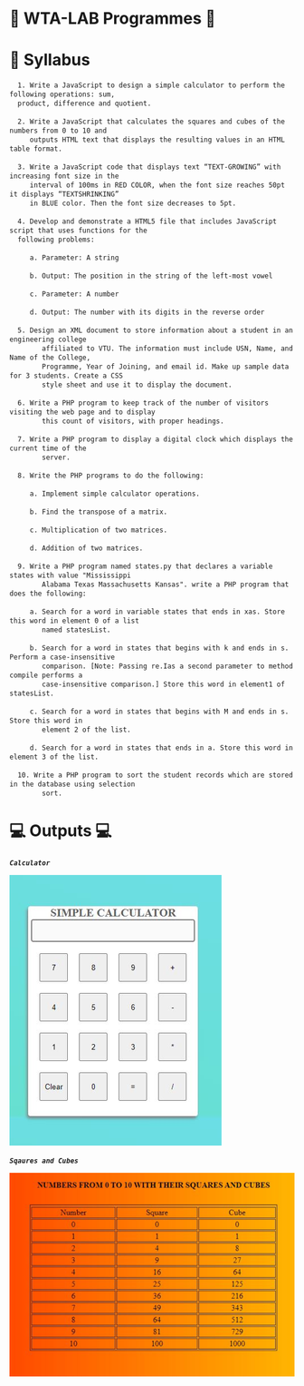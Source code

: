 # :brain: WTA-LAB Programmes :brain:



# :speech_balloon: Syllabus 
      1. Write a JavaScript to design a simple calculator to perform the following operations: sum,
      product, difference and quotient.

      2. Write a JavaScript that calculates the squares and cubes of the numbers from 0 to 10 and
         outputs HTML text that displays the resulting values in an HTML table format.

      3. Write a JavaScript code that displays text “TEXT-GROWING” with increasing font size in the
         interval of 100ms in RED COLOR, when the font size reaches 50pt it displays “TEXTSHRINKING”
         in BLUE color. Then the font size decreases to 5pt.

      4. Develop and demonstrate a HTML5 file that includes JavaScript script that uses functions for the
      following problems:
         
         a. Parameter: A string
         
         b. Output: The position in the string of the left-most vowel
         
         c. Parameter: A number
         
         d. Output: The number with its digits in the reverse order

      5. Design an XML document to store information about a student in an engineering college
            affiliated to VTU. The information must include USN, Name, and Name of the College,
            Programme, Year of Joining, and email id. Make up sample data for 3 students. Create a CSS
            style sheet and use it to display the document.

      6. Write a PHP program to keep track of the number of visitors visiting the web page and to display
            this count of visitors, with proper headings.

      7. Write a PHP program to display a digital clock which displays the current time of the
            server.

      8. Write the PHP programs to do the following:
         
         a. Implement simple calculator operations.
         
         b. Find the transpose of a matrix.
         
         c. Multiplication of two matrices.
         
         d. Addition of two matrices.

      9. Write a PHP program named states.py that declares a variable states with value "Mississippi
            Alabama Texas Massachusetts Kansas". write a PHP program that does the following:
         
         a. Search for a word in variable states that ends in xas. Store this word in element 0 of a list
            named statesList.
         
         b. Search for a word in states that begins with k and ends in s. Perform a case-insensitive
            comparison. [Note: Passing re.Ias a second parameter to method compile performs a
            case-insensitive comparison.] Store this word in element1 of statesList.
         
         c. Search for a word in states that begins with M and ends in s. Store this word in
            element 2 of the list.
         
         d. Search for a word in states that ends in a. Store this word in element 3 of the list.

      10. Write a PHP program to sort the student records which are stored in the database using selection
            sort.

# :computer: Outputs :computer:

   ***`Calculator`***
      
   ![alt text](https://github.com/karthik2522/WTA/blob/main/Outputs/calculator.JPG)
   
   ***`Sqaures and Cubes`***
      
   ![alt text](https://github.com/karthik2522/WTA/blob/main/Outputs/square.JPG)

